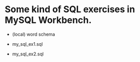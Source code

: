 # Some kind of SQL exercises in MySQL Workbench.

* (local) word schema 

* my_sql_ex1.sql
* my_sql_ex2.sql
